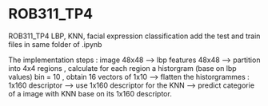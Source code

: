 # ROB311_TP4
ROB311_TP4 LBP, KNN, facial expression classification
add the test and train files in same folder of .ipynb

The implementation steps : 
image 48x48 --> lbp features 48x48 --> partition into 4x4 regions , calculate for each region a historgram (base on lbp values) bin = 10 , obtain 16 vectors of 1x10 --> flatten the historgrammes : 1x160 descriptor --> use 1x160 descriptor for the KNN --> predict categorie of a image with KNN base on its 1x160 descriptor.
